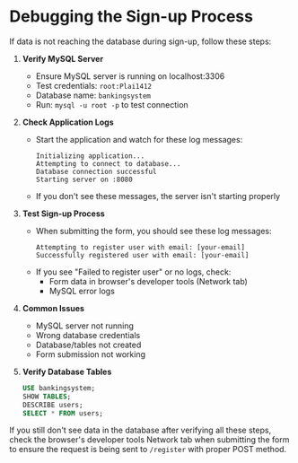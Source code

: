 # Debugging the Sign-up Process

If data is not reaching the database during sign-up, follow these steps:

1. **Verify MySQL Server**
   - Ensure MySQL server is running on localhost:3306
   - Test credentials: `root:Plai1412`
   - Database name: `bankingsystem`
   - Run: `mysql -u root -p` to test connection

2. **Check Application Logs**
   - Start the application and watch for these log messages:
     ```
     Initializing application...
     Attempting to connect to database...
     Database connection successful
     Starting server on :8080
     ```
   - If you don't see these messages, the server isn't starting properly

3. **Test Sign-up Process**
   - When submitting the form, you should see these log messages:
     ```
     Attempting to register user with email: [your-email]
     Successfully registered user with email: [your-email]
     ```
   - If you see "Failed to register user" or no logs, check:
     - Form data in browser's developer tools (Network tab)
     - MySQL error logs

4. **Common Issues**
   - MySQL server not running
   - Wrong database credentials
   - Database/tables not created
   - Form submission not working

5. **Verify Database Tables**
   ```sql
   USE bankingsystem;
   SHOW TABLES;
   DESCRIBE users;
   SELECT * FROM users;
   ```

If you still don't see data in the database after verifying all these steps, check the browser's developer tools Network tab when submitting the form to ensure the request is being sent to `/register` with proper POST method.